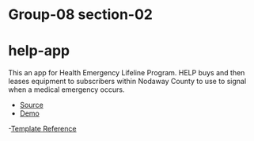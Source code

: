 # Group-08 section-02
# help-app

This an app for Health Emergency Lifeline Program.
HELP buys and then leases equipment to subscribers within Nodaway County to use to signal when a medical emergency occurs.

- [Source](https://github.com/suma-gitrep/help-app)
- [Demo](https://suma-gitrep.github.io/help-app/)

-[Template Reference](https://startbootstrap.com/themes/agency/)
